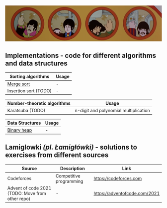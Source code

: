 ![](res/yellow_submarine.png)
## __Implementations__ - code for different algorithms and data structures

|Sorting algorithms|Usage|
|---|--|
|[Merge sort](implementations/merge_sort.py)|-|
|Insertion sort (TODO)|-|

|Number-theoretic algorithms|Usage|
|--|--|
|Karatsuba (TODO)|n-digit and polynomial multiplication|

|Data Structures|Usage|
|---|--|
|[Binary heap](implementations/binary_heap.py)|-|

## __Lamiglowki__ *(pl. Łamigłówki)* - solutions to exercises from different sources

|Source| Description| Link|
|--|--|--|
|Codeforces|Competitive programming|https://codeforces.com|
|Advent of code 2021 (TODO: Move from other repo)|-|https://adventofcode.com/2021